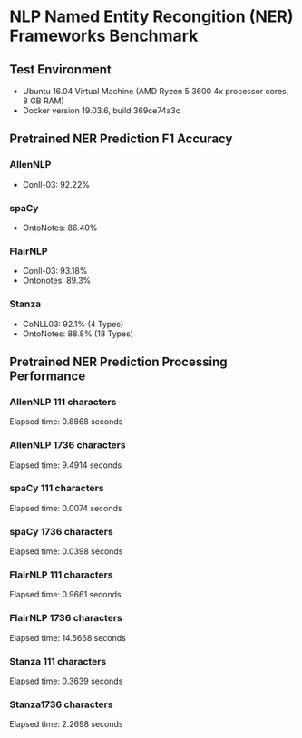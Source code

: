 # NLP Named Entity Recongition (NER) Frameworks Benchmark

## Test Environment

- Ubuntu 16.04 Virtual Machine (AMD Ryzen 5 3600 4x processor cores, 8 GB RAM)
- Docker version 19.03.6, build 369ce74a3c

## Pretrained NER Prediction F1 Accuracy

### AllenNLP
- Conll-03: 92.22%

### spaCy
- OntoNotes: 86.40%

### FlairNLP
- Conll-03: 93.18%
- Ontonotes: 89.3%

### Stanza
- CoNLL03: 92.1% (4 Types)
- OntoNotes: 88.8% (18 Types)

## Pretrained NER Prediction Processing Performance

### AllenNLP 111 characters
Elapsed time: 0.8868 seconds

### AllenNLP 1736 characters
Elapsed time: 9.4914 seconds

### spaCy 111 characters
Elapsed time: 0.0074 seconds

### spaCy 1736 characters
Elapsed time: 0.0398 seconds

### FlairNLP 111 characters
Elapsed time: 0.9661 seconds

### FlairNLP 1736 characters
Elapsed time: 14.5668 seconds

### Stanza 111 characters
Elapsed time: 0.3639 seconds

### Stanza1736 characters
Elapsed time: 2.2698 seconds